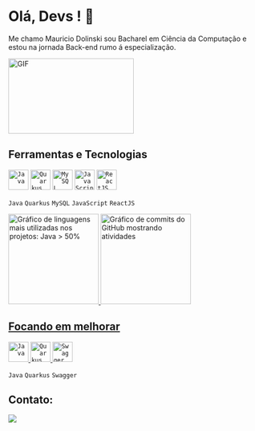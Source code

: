 <html lang="pt-br">

# Olá, Devs ! 👋

Me chamo Mauricio Dolinski sou Bacharel em Ciência da Computação e estou na jornada Back-end rumo á especialização.

<img align-text="center" alt="GIF" src="https://github.com/abhisheknaiidu/abhisheknaiidu/blob/master/code.gif?raw=true" width="250" height="150" />





## Ferramentas e Tecnologias

<code><img loading="lazy" src="https://cdn.jsdelivr.net/gh/devicons/devicon/icons/java/java-original.svg" width="40" height="40" title="Java" alt="Java"/></code>
<code><img loading="lazy" src="https://www.svgrepo.com/download/354245/quarkus-icon.svg" width="40" height="40" title="Quarkus" alt="Quarkus"/></code>
<code><img loading="lazy" src="https://cdn.jsdelivr.net/gh/devicons/devicon/icons/mysql/mysql-original.svg" width="40" height="40" title="MySQL" alt="MySQL"/></code>
<code><img loading="lazy" src="https://cdn.jsdelivr.net/gh/devicons/devicon/icons/javascript/javascript-plain.svg" width="40" height="40" title="JavaScript" alt="JavaScript"/></code>
<code><img loading="lazy" src="https://www.svgrepo.com/download/354259/react.svg" width="40" height="40" title="ReactJS" alt="ReactJS"/></code>

<code><a>Java</a></code>
<code><a>Quarkus</a></code>
<code><a>MySQL</a></code>
<code><a>JavaScript</a></code>
<code><a>ReactJS</a></code>

<a href="https://github.com/Mauricio-Dolinski">
<img loading="lazy" height="180em" src="https://github-readme-stats.vercel.app/api/top-langs/?username=Mauricio-Dolinski&layout=compact&langs_count=6&theme=dracula&locale=pt-br" alt="Gráfico de linguagens mais utilizadas nos projetos: Java > 50%"/>
<img loading="lazy" height="180em" src="https://github-readme-stats.vercel.app/api?username=Mauricio-Dolinski&include_all_commits=true&theme=dracula&rank_icon=github&locale=pt-br" alt="Gráfico de commits do GitHub mostrando atividades"/>




## Focando em melhorar


<code><img loading="lazy" src="https://cdn.jsdelivr.net/gh/devicons/devicon/icons/java/java-original.svg" width="40" height="40" title="Java" alt="Java"/></code> 
<code><img loading="lazy" src="https://www.svgrepo.com/download/354245/quarkus-icon.svg" width="40" height="40" title="Quarkus" alt="Quarkus"/></code>
<code><img loading="lazy" src="https://static-00.iconduck.com/assets.00/swagger-icon-512x512-halz44im.png" width="40" height="40" title="Swagger" alt="Swagger"/></code>

<code><a>Java</a></code>
<code><a>Quarkus</a></code>
<code><a>Swagger</a></code>


## Contato:

<div>
<a href="https://www.linkedin.com/in/mauricio-dolinski" target="_blank"><img loading="lazy" src="https://img.shields.io/badge/-LinkedIn-%230077B5?style=for-the-badge&logo=linkedin&logoColor=white" target="_blank"></a>   
</div>

<div>

</div>
